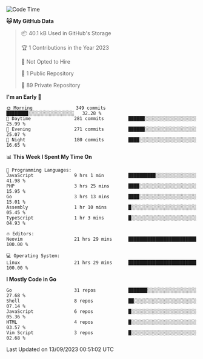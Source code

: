 
<!--START_SECTION:waka-->
![Code Time](http://img.shields.io/badge/Code%20Time-3%2C995%20hrs%2020%20mins-blue)

**🐱 My GitHub Data** 

> 📦 40.1 kB Used in GitHub's Storage 
 > 
> 🏆 1 Contributions in the Year 2023
 > 
> 🚫 Not Opted to Hire
 > 
> 📜 1 Public Repository 
 > 
> 🔑 89 Private Repository 
 > 
**I'm an Early 🐤** 

```text
🌞 Morning                349 commits         ████████░░░░░░░░░░░░░░░░░   32.28 % 
🌆 Daytime                281 commits         ██████░░░░░░░░░░░░░░░░░░░   25.99 % 
🌃 Evening                271 commits         ██████░░░░░░░░░░░░░░░░░░░   25.07 % 
🌙 Night                  180 commits         ████░░░░░░░░░░░░░░░░░░░░░   16.65 % 
```


📊 **This Week I Spent My Time On** 

```text
💬 Programming Languages: 
JavaScript               9 hrs 1 min         ██████████░░░░░░░░░░░░░░░   41.98 % 
PHP                      3 hrs 25 mins       ████░░░░░░░░░░░░░░░░░░░░░   15.95 % 
Go                       3 hrs 13 mins       ████░░░░░░░░░░░░░░░░░░░░░   15.01 % 
Assembly                 1 hr 10 mins        █░░░░░░░░░░░░░░░░░░░░░░░░   05.45 % 
TypeScript               1 hr 3 mins         █░░░░░░░░░░░░░░░░░░░░░░░░   04.93 % 

🔥 Editors: 
Neovim                   21 hrs 29 mins      █████████████████████████   100.00 % 

💻 Operating System: 
Linux                    21 hrs 29 mins      █████████████████████████   100.00 % 
```

**I Mostly Code in Go** 

```text
Go                       31 repos            ███████░░░░░░░░░░░░░░░░░░   27.68 % 
Shell                    8 repos             ██░░░░░░░░░░░░░░░░░░░░░░░   07.14 % 
JavaScript               6 repos             █░░░░░░░░░░░░░░░░░░░░░░░░   05.36 % 
HTML                     4 repos             █░░░░░░░░░░░░░░░░░░░░░░░░   03.57 % 
Vim Script               3 repos             █░░░░░░░░░░░░░░░░░░░░░░░░   02.68 % 
```




 Last Updated on 13/09/2023 00:51:02 UTC
<!--END_SECTION:waka-->
